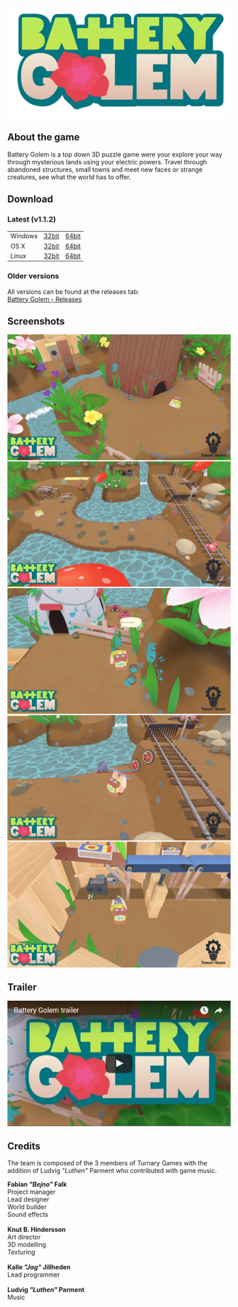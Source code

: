 
<img src="https://github.com/Turnary-Games/Battery-Golem/blob/master/SITE-ASSETS/battery-golem-logo.png?raw=true" width=512>

## About the game
Battery Golem is a top down 3D puzzle game were your explore your way through mysterious lands using your electric powers. Travel through abandoned structures, small towns and meet new faces or strange creatures, see what the world has to offer.

## Download
### Latest (v1.1.2)
<table border="0px">
<tr><td>Windows</td><td><a href="https://github.com/Turnary-Games/Battery-Golem/releases/download/v1.1.2/Battery-Golem_v1.1.2_Windows_32bit.zip">32bit</a></td><td><a href="https://github.com/Turnary-Games/Battery-Golem/releases/download/v1.1.2/Battery-Golem_v1.1.2_Windows_64bit.zip">64bit</a></td></tr>
<tr><td>OS X</td><td><a href="https://github.com/Turnary-Games/Battery-Golem/releases/download/v1.1.2/Battery-Golem_v1.1.2_OSX_32bit.zip">32bit</a></td><td><a href="https://github.com/Turnary-Games/Battery-Golem/releases/download/v1.1.2/Battery-Golem_v1.1.2_OSX_64bit.zip">64bit</a></td></tr>
<tr><td>Linux</td><td><a href="https://github.com/Turnary-Games/Battery-Golem/releases/download/v1.1.2/Battery-Golem_v1.1.2_Linux_32bit.zip">32bit</a></td><td><a href="https://github.com/Turnary-Games/Battery-Golem/releases/download/v1.1.2/Battery-Golem_v1.1.2_Linux_64bit.zip">64bit</a></td></tr>
</table>

### Older versions
All versions can be found at the releases tab:<br>
[Battery Golem - Releases](https://github.com/Turnary-Games/Battery-Golem/releases)


## Screenshots
<img src="https://raw.githubusercontent.com/Turnary-Games/Battery-Golem/master/SITE-ASSETS/screenshot_1.png">
<img src="https://raw.githubusercontent.com/Turnary-Games/Battery-Golem/master/SITE-ASSETS/screenshot_2.png">
<img src="https://raw.githubusercontent.com/Turnary-Games/Battery-Golem/master/SITE-ASSETS/screenshot_3.png">
<img src="https://raw.githubusercontent.com/Turnary-Games/Battery-Golem/master/SITE-ASSETS/screenshot_4.png">
<img src="https://raw.githubusercontent.com/Turnary-Games/Battery-Golem/master/SITE-ASSETS/screenshot_5.png">

## Trailer
<a href="https://www.youtube.com/watch?v=5ZYgMVYmHp8"><img src="https://github.com/Turnary-Games/Battery-Golem/blob/master/SITE-ASSETS/trailer-screenshot.png?raw=true"></a>

## Credits
The team is composed of the 3 members of Turnary Games with the addition of Ludvig _"Luthen"_ Parment who contributed with game music.

**Fabian _"Bejno"_ Falk**<br>
Project manager<br>
Lead designer<br>
World builder<br>
Sound effects<br>
<br>
**Knut B. Hindersson**<br>
Art director<br>
3D modelling<br>
Texturing<br>
<br>
**Kalle _"Jag"_ Jillheden**<br>
Lead programmer<br>
<br>
**Ludvig _"Luthen"_ Parment**<br>
Music
